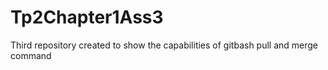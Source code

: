 # Tp2Chapter1Ass3
Third repository created to show the capabilities of gitbash pull and merge command 
